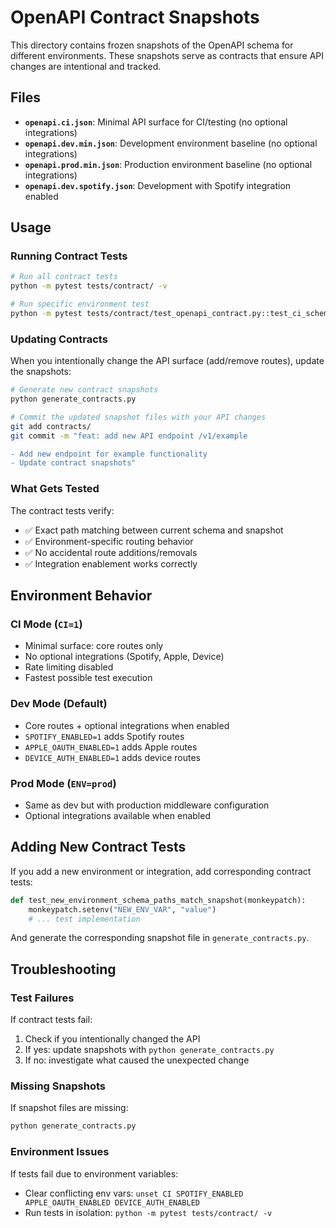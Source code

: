 # OpenAPI Contract Snapshots

This directory contains frozen snapshots of the OpenAPI schema for different environments.
These snapshots serve as contracts that ensure API changes are intentional and tracked.

## Files

- **`openapi.ci.json`**: Minimal API surface for CI/testing (no optional integrations)
- **`openapi.dev.min.json`**: Development environment baseline (no optional integrations)
- **`openapi.prod.min.json`**: Production environment baseline (no optional integrations)
- **`openapi.dev.spotify.json`**: Development with Spotify integration enabled

## Usage

### Running Contract Tests

```bash
# Run all contract tests
python -m pytest tests/contract/ -v

# Run specific environment test
python -m pytest tests/contract/test_openapi_contract.py::test_ci_schema_paths_match_snapshot -v
```

### Updating Contracts

When you intentionally change the API surface (add/remove routes), update the snapshots:

```bash
# Generate new contract snapshots
python generate_contracts.py

# Commit the updated snapshot files with your API changes
git add contracts/
git commit -m "feat: add new API endpoint /v1/example

- Add new endpoint for example functionality
- Update contract snapshots"
```

### What Gets Tested

The contract tests verify:
- ✅ Exact path matching between current schema and snapshot
- ✅ Environment-specific routing behavior
- ✅ No accidental route additions/removals
- ✅ Integration enablement works correctly

## Environment Behavior

### CI Mode (`CI=1`)
- Minimal surface: core routes only
- No optional integrations (Spotify, Apple, Device)
- Rate limiting disabled
- Fastest possible test execution

### Dev Mode (Default)
- Core routes + optional integrations when enabled
- `SPOTIFY_ENABLED=1` adds Spotify routes
- `APPLE_OAUTH_ENABLED=1` adds Apple routes
- `DEVICE_AUTH_ENABLED=1` adds device routes

### Prod Mode (`ENV=prod`)
- Same as dev but with production middleware configuration
- Optional integrations available when enabled

## Adding New Contract Tests

If you add a new environment or integration, add corresponding contract tests:

```python
def test_new_environment_schema_paths_match_snapshot(monkeypatch):
    monkeypatch.setenv("NEW_ENV_VAR", "value")
    # ... test implementation
```

And generate the corresponding snapshot file in `generate_contracts.py`.

## Troubleshooting

### Test Failures

If contract tests fail:
1. Check if you intentionally changed the API
2. If yes: update snapshots with `python generate_contracts.py`
3. If no: investigate what caused the unexpected change

### Missing Snapshots

If snapshot files are missing:
```bash
python generate_contracts.py
```

### Environment Issues

If tests fail due to environment variables:
- Clear conflicting env vars: `unset CI SPOTIFY_ENABLED APPLE_OAUTH_ENABLED DEVICE_AUTH_ENABLED`
- Run tests in isolation: `python -m pytest tests/contract/ -v`
